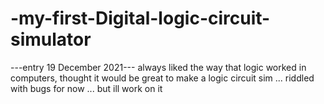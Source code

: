 # -my-first-Digital-logic-circuit-simulator

---entry 19 December 2021---
always liked the way that logic worked in computers, thought it would be great to make a logic circuit sim ...
riddled with bugs for now ... but ill work on it
